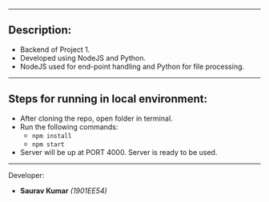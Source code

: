 ***
## Description:
* Backend of Project 1.
* Developed using NodeJS and Python.
* NodeJS used for end-point handling and Python for file processing.

---

## Steps for running in local environment:

*  After cloning the repo, open folder in terminal.
* Run the following commands:
    * ```npm install``` 
    * ```npm start``` 
* Server will be up at PORT 4000. Server is ready to be used.

---
Developer: 

* **Saurav Kumar** _(1901EE54)_
